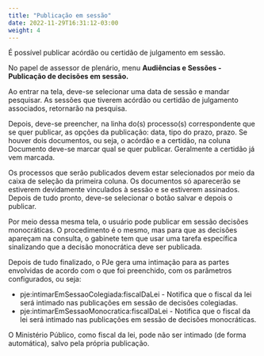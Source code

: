 ```yaml
---
title: "Publicação em sessão"
date: 2022-11-29T16:31:12-03:00
weight: 4
---
```


É possível publicar acórdão ou certidão de julgamento em sessão.

No papel de assessor de plenário, menu **Audiências e Sessões - Publicação de decisões em sessão.**

Ao entrar na tela, deve-se selecionar uma data de sessão e mandar pesquisar. As sessões que tiverem acórdão ou certidão de julgamento associados, retornarão na pesquisa. 

Depois, deve-se preencher, na linha do(s) processo(s) correspondente que se quer publicar, as opções da publicação: data, tipo do prazo, prazo. Se houver dois documentos, ou seja, o acórdão e a certidão, na coluna Documento deve-se marcar qual se quer publicar. Geralmente a certidão já vem marcada.

Os processos que serão publicados devem estar selecionados por meio da caixa de seleção da primeira coluna. Os documentos só aparecerão se estiverem devidamente vinculados à sessão e se estiverem assinados. Depois de tudo pronto, deve-se selecionar o botão salvar e depois o publicar.

Por meio dessa mesma tela, o usuário pode publicar em sessão decisões monocráticas. O procedimento é o mesmo, mas para que as decisões apareçam na consulta, o gabinete tem que usar uma tarefa específica sinalizando que a decisão monocrática deve ser publicada.

Depois de tudo finalizado, o PJe gera uma intimação para as partes envolvidas de acordo com o que foi preenchido, com os parâmetros configurados, ou seja:

+ pje:intimarEmSessaoColegiada:fiscalDaLei - Notifica que o fiscal da lei será intimado nas publicações em sessão de decisões colegiadas.
+ pje:intimarEmSessaoMonocratica:fiscalDaLei - Notifica que o fiscal da lei será intimado nas publicações em sessão de decisões monocráticas.

O Ministério Público, como fiscal da lei, pode não ser intimado (de forma automática), salvo pela própria publicação.

